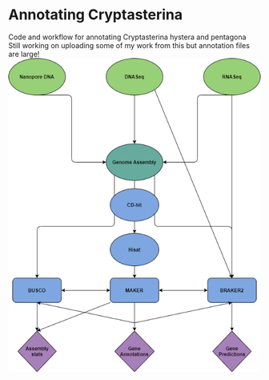 # Annotating Cryptasterina
Code and workflow for annotating Cryptasterina hystera and pentagona
<br>
Still working on uploading some of my work from this but annotation files are large!
<br>
![Workflow](https://github.com/madmolecularman/annotate_cryptasterina/blob/master/annotate_crypt/crypt_annotate_workflow.png)
